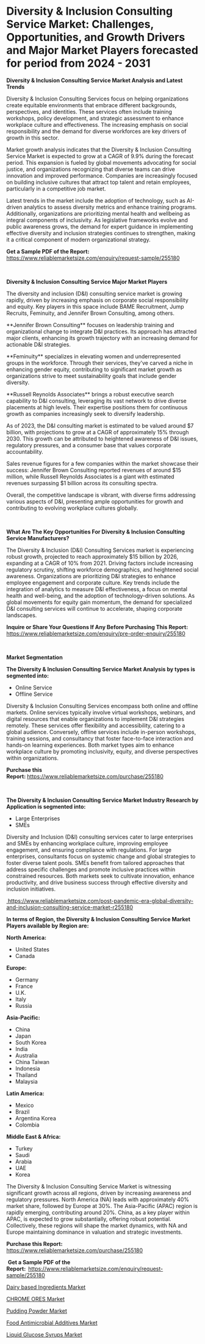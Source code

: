 <p><h1>Diversity & Inclusion Consulting Service Market: Challenges, Opportunities, and Growth Drivers and Major Market Players forecasted for period from 2024 - 2031</h1></p><p><strong>Diversity & Inclusion Consulting Service Market Analysis and Latest Trends</strong></p>
<p><p>Diversity & Inclusion Consulting Services focus on helping organizations create equitable environments that embrace different backgrounds, perspectives, and identities. These services often include training workshops, policy development, and strategic assessment to enhance workplace culture and effectiveness. The increasing emphasis on social responsibility and the demand for diverse workforces are key drivers of growth in this sector.</p><p>Market growth analysis indicates that the Diversity & Inclusion Consulting Service Market is expected to grow at a CAGR of 9.9% during the forecast period. This expansion is fueled by global movements advocating for social justice, and organizations recognizing that diverse teams can drive innovation and improved performance. Companies are increasingly focused on building inclusive cultures that attract top talent and retain employees, particularly in a competitive job market.</p><p>Latest trends in the market include the adoption of technology, such as AI-driven analytics to assess diversity metrics and enhance training programs. Additionally, organizations are prioritizing mental health and wellbeing as integral components of inclusivity. As legislative frameworks evolve and public awareness grows, the demand for expert guidance in implementing effective diversity and inclusion strategies continues to strengthen, making it a critical component of modern organizational strategy.</p></p>
<p><strong>Get a Sample PDF of the Report:&nbsp;</strong> <a href="https://www.reliablemarketsize.com/enquiry/request-sample/255180?utm_campaign=1817&utm_medium=2&utm_source=Github&utm_content=ia&utm_term=31102024&utm_id=diversity-inclusion-consulting-service">https://www.reliablemarketsize.com/enquiry/request-sample/255180</a></p>
<p>&nbsp;</p>
<p><strong>Diversity & Inclusion Consulting Service Major Market Players</strong></p>
<p><p>The diversity and inclusion (D&I) consulting service market is growing rapidly, driven by increasing emphasis on corporate social responsibility and equity. Key players in this space include BAME Recruitment, Jump Recruits, Feminuity, and Jennifer Brown Consulting, among others. </p><p>**Jennifer Brown Consulting** focuses on leadership training and organizational change to integrate D&I practices. Its approach has attracted major clients, enhancing its growth trajectory with an increasing demand for actionable D&I strategies.</p><p>**Feminuity** specializes in elevating women and underrepresented groups in the workforce. Through their services, they've carved a niche in enhancing gender equity, contributing to significant market growth as organizations strive to meet sustainability goals that include gender diversity.</p><p>**Russell Reynolds Associates** brings a robust executive search capability to D&I consulting, leveraging its vast network to drive diverse placements at high levels. Their expertise positions them for continuous growth as companies increasingly seek to diversify leadership.</p><p>As of 2023, the D&I consulting market is estimated to be valued around $7 billion, with projections to grow at a CAGR of approximately 15% through 2030. This growth can be attributed to heightened awareness of D&I issues, regulatory pressures, and a consumer base that values corporate accountability.</p><p>Sales revenue figures for a few companies within the market showcase their success: Jennifer Brown Consulting reported revenues of around $15 million, while Russell Reynolds Associates is a giant with estimated revenues surpassing $1 billion across its consulting spectra.</p><p>Overall, the competitive landscape is vibrant, with diverse firms addressing various aspects of D&I, presenting ample opportunities for growth and contributing to evolving workplace cultures globally.</p></p>
<p>&nbsp;</p>
<p><strong>What Are The Key Opportunities For Diversity & Inclusion Consulting Service Manufacturers?</strong></p>
<p><p>The Diversity & Inclusion (D&I) Consulting Services market is experiencing robust growth, projected to reach approximately $15 billion by 2026, expanding at a CAGR of 10% from 2021. Driving factors include increasing regulatory scrutiny, shifting workforce demographics, and heightened social awareness. Organizations are prioritizing D&I strategies to enhance employee engagement and corporate culture. Key trends include the integration of analytics to measure D&I effectiveness, a focus on mental health and well-being, and the adoption of technology-driven solutions. As global movements for equity gain momentum, the demand for specialized D&I consulting services will continue to accelerate, shaping corporate landscapes.</p></p>
<p><strong>Inquire or Share Your Questions If Any Before Purchasing This Report:</strong> <a href="https://www.reliablemarketsize.com/enquiry/pre-order-enquiry/255180?utm_campaign=1817&utm_medium=2&utm_source=Github&utm_content=ia&utm_term=31102024&utm_id=diversity-inclusion-consulting-service">https://www.reliablemarketsize.com/enquiry/pre-order-enquiry/255180</a></p>
<p>&nbsp;</p>
<p><strong>Market Segmentation</strong></p>
<p><strong>The Diversity & Inclusion Consulting Service Market Analysis by types is segmented into:</strong></p>
<p><ul><li>Online Service</li><li>Offline Service</li></ul></p>
<p><p>Diversity & Inclusion Consulting Services encompass both online and offline markets. Online services typically involve virtual workshops, webinars, and digital resources that enable organizations to implement D&I strategies remotely. These services offer flexibility and accessibility, catering to a global audience. Conversely, offline services include in-person workshops, training sessions, and consultancy that foster face-to-face interaction and hands-on learning experiences. Both market types aim to enhance workplace culture by promoting inclusivity, equity, and diverse perspectives within organizations.</p></p>
<p><strong>Purchase this Report:&nbsp;</strong><a href="https://www.reliablemarketsize.com/purchase/255180?utm_campaign=1817&utm_medium=2&utm_source=Github&utm_content=ia&utm_term=31102024&utm_id=diversity-inclusion-consulting-service">https://www.reliablemarketsize.com/purchase/255180</a></p>
<p>&nbsp;</p>
<p><strong>The Diversity & Inclusion Consulting Service Market Industry Research by Application is segmented into:</strong></p>
<p><ul><li>Large Enterprises</li><li>SMEs</li></ul></p>
<p><p>Diversity and Inclusion (D&I) consulting services cater to large enterprises and SMEs by enhancing workplace culture, improving employee engagement, and ensuring compliance with regulations. For large enterprises, consultants focus on systemic change and global strategies to foster diverse talent pools. SMEs benefit from tailored approaches that address specific challenges and promote inclusive practices within constrained resources. Both markets seek to cultivate innovation, enhance productivity, and drive business success through effective diversity and inclusion initiatives.</p></p>
<p><a href="https://www.reliablemarketsize.com/post-pandemic-era-global-diversity-and-inclusion-consulting-service-market-r255180?utm_campaign=1817&utm_medium=2&utm_source=Github&utm_content=ia&utm_term=31102024&utm_id=diversity-inclusion-consulting-service">&nbsp;https://www.reliablemarketsize.com/post-pandemic-era-global-diversity-and-inclusion-consulting-service-market-r255180</a></p>
<p><strong>In terms of Region, the Diversity & Inclusion Consulting Service Market Players available by Region are:</strong></p>
<p>
    <p> <strong> North America: </strong>
        <ul>
            <li>United States</li>
            <li>Canada</li>
        </ul>
        </p> 
    <p> <strong> Europe: </strong>
        <ul>
            <li>Germany</li>
            <li>France</li>
            <li>U.K.</li>
            <li>Italy</li>
            <li>Russia</li>
        </ul>
        </p> 
    <p> <strong> Asia-Pacific: </strong>
        <ul>
            <li>China</li>
            <li>Japan</li>
            <li>South Korea</li>
            <li>India</li>
            <li>Australia</li>
            <li>China Taiwan</li>
            <li>Indonesia</li>
            <li>Thailand</li>
            <li>Malaysia</li>
        </ul>
        </p> 
    <p> <strong> Latin America: </strong>
        <ul>
            <li>Mexico</li>
            <li>Brazil</li>
            <li>Argentina Korea</li>
            <li>Colombia</li>
        </ul>
        </p> 
    <p> <strong> Middle East & Africa: </strong>
        <ul>
            <li>Turkey</li>
            <li>Saudi</li>
            <li>Arabia</li>
            <li>UAE</li>
            <li>Korea</li>
        </ul>
    </p>
    </p>
<p><p>The Diversity & Inclusion Consulting Service Market is witnessing significant growth across all regions, driven by increasing awareness and regulatory pressures. North America (NA) leads with approximately 40% market share, followed by Europe at 30%. The Asia-Pacific (APAC) region is rapidly emerging, contributing around 20%. China, as a key player within APAC, is expected to grow substantially, offering robust potential. Collectively, these regions will shape the market dynamics, with NA and Europe maintaining dominance in valuation and strategic investments.</p></p>
<p><strong>Purchase this Report: </strong><a href="https://www.reliablemarketsize.com/purchase/255180?utm_campaign=1817&utm_medium=2&utm_source=Github&utm_content=ia&utm_term=31102024&utm_id=diversity-inclusion-consulting-service">https://www.reliablemarketsize.com/purchase/255180</a></p>
<p>&nbsp;<strong>Get a Sample PDF of the Report:&nbsp;&nbsp;</strong><a href="https://www.reliablemarketsize.com/enquiry/request-sample/255180?utm_campaign=1817&utm_medium=2&utm_source=Github&utm_content=ia&utm_term=31102024&utm_id=diversity-inclusion-consulting-service">https://www.reliablemarketsize.com/enquiry/request-sample/255180</a></p>
<p><strong></strong></p>
<p><p><a href="https://www.linkedin.com/pulse/dairy-based-ingredients-industry-insights-report-analyzing-wnejf?utm_campaign=1817&utm_medium=2&utm_source=Github&utm_content=ia&utm_term=31102024&utm_id=diversity-inclusion-consulting-service">Dairy based Ingredients Market</a></p><p><a href="https://github.com/NasrinKhan99/Market-Research-Report-List-1/blob/main/chrome-ores-market.md?utm_campaign=1817&utm_medium=2&utm_source=Github&utm_content=ia&utm_term=31102024&utm_id=diversity-inclusion-consulting-service">CHROME ORES Market</a></p><p><a href="https://www.linkedin.com/pulse/pudding-powder-market-global-regional-analysis-2024-2031-a8wce?utm_campaign=1817&utm_medium=2&utm_source=Github&utm_content=ia&utm_term=31102024&utm_id=diversity-inclusion-consulting-service">Pudding Powder Market</a></p><p><a href="https://www.linkedin.com/pulse/global-food-antimicrobial-additives-market-focus-application-fb50e?utm_campaign=1817&utm_medium=2&utm_source=Github&utm_content=ia&utm_term=31102024&utm_id=diversity-inclusion-consulting-service">Food Antimicrobial Additives Market</a></p><p><a href="https://www.linkedin.com/pulse/liquid-glucose-syrups-value-chain-analysis-from-raw-materials-mbpbe?utm_campaign=1817&utm_medium=2&utm_source=Github&utm_content=ia&utm_term=31102024&utm_id=diversity-inclusion-consulting-service">Liquid Glucose Syrups Market</a></p></p>